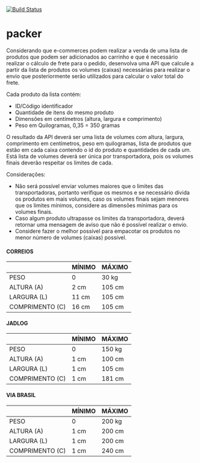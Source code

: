 [![Build Status](https://travis-ci.com/rsilveira65/packer.svg?branch=develop)](https://travis-ci.com/rsilveira65/packer)

# packer

Considerando que e-commerces podem realizar a venda de uma lista de produtos que podem ser adicionados ao carrinho e que é necessário realizar o
cálculo de frete para o pedido, desenvolva uma API que calcule a partir da lista de produtos os volumes (caixas) necessárias para realizar o envio que posteriormente
serão utilizados para calcular o valor total do frete.

Cada produto da lista contém:
- ID/Código identificador
- Quantidade de itens do mesmo produto
- Dimensões em centímetros (altura, largura e comprimento)
- Peso em Quilogramas, 0,35 = 350 gramas

O resultado da API deverá ser uma lista de volumes com altura, largura,
comprimento em centímetros, peso em quilogramas, lista de produtos que estão em
cada caixa contendo o id do produto e quantidades de cada um. Está lista de
volumes deverá ser única por transportadora, pois os volumes finais deverão
respeitar os limites de cada.

Considerações:
- Não será possível enviar volumes maiores que o limites das transportadoras,
portanto verifique os mesmos e se necessário divida os produtos em mais
volumes, caso os volumes finais sejam menores que os limites mínimos,
considere as dimensões mínimas para os volumes finais.
- Caso algum produto ultrapasse os limites da transportadora, deverá retornar
uma mensagem de aviso que não é possível realizar o envio.
- Considere fazer o melhor possível para empacotar os produtos no menor
número de volumes (caixas) possível.

#### CORREIOS

|  | MÍNIMO  |  MÁXIMO |
|-----|-----|------|
| PESO | 0 | 30 kg |
| ALTURA (A) | 2 cm | 105 cm | 
| LARGURA (L) | 11 cm | 105 cm | 
| COMPRIMENTO (C) | 16 cm | 105 cm |  

#### JADLOG

|  | MÍNIMO  |  MÁXIMO |
|-----|-----|------|
| PESO | 0 | 150 kg |
| ALTURA (A) | 1 cm | 100 cm | 
| LARGURA (L) | 1 cm | 105 cm | 
| COMPRIMENTO (C) | 1 cm | 181 cm | 

#### VIA BRASIL

|  | MÍNIMO  |  MÁXIMO |
|-----|-----|------|
| PESO | 0 | 200 kg |
| ALTURA (A) | 1 cm | 200 cm | 
| LARGURA (L) | 1 cm | 200 cm | 
| COMPRIMENTO (C) | 1 cm | 240 cm | 
